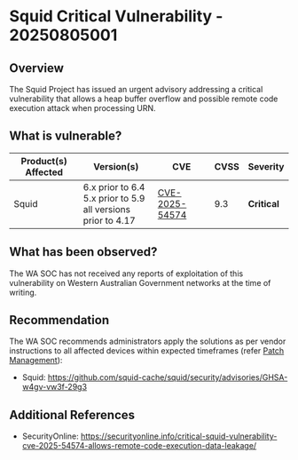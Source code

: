 # Squid Critical Vulnerability - 20250805001 

## Overview

The Squid Project has issued an urgent advisory addressing a critical vulnerability that allows a heap buffer overflow and possible remote code execution attack when processing URN.

## What is vulnerable?

| Product(s) Affected | Version(s) | CVE | CVSS | Severity |
| ------------------- | ---------- | --- | ---- | -------- |
| Squid | 6.x prior to 6.4 <br> 5.x prior to 5.9 <br> all versions prior to 4.17 | [CVE-2025-54574](https://nvd.nist.gov/vuln/detail/CVE-2025-54574) | 9.3 | **Critical** |


## What has been observed?

The WA SOC has not received any reports of exploitation of this vulnerability on Western Australian Government networks at the time of writing.

## Recommendation

The WA SOC recommends administrators apply the solutions as per vendor instructions to all affected devices within expected timeframes (refer [Patch Management](../guidelines/patch-management.md)):

- Squid: <https://github.com/squid-cache/squid/security/advisories/GHSA-w4gv-vw3f-29g3>

## Additional References

- SecurityOnline: <https://securityonline.info/critical-squid-vulnerability-cve-2025-54574-allows-remote-code-execution-data-leakage/>
